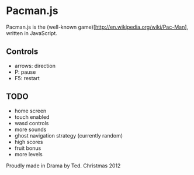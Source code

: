 Pacman.js 
=========
Pacman.js is the (well-known game)[http://en.wikipedia.org/wiki/Pac-Man], written in JavaScript. 

Controls
--------
* arrows: direction
* P: pause
* F5: restart

TODO
----
* home screen
* touch enabled
* wasd controls
* more sounds
* ghost navigation strategy (currently random)
* high scores
* fruit bonus
* more levels

Proudly made in Drama by Ted.
Christmas 2012
